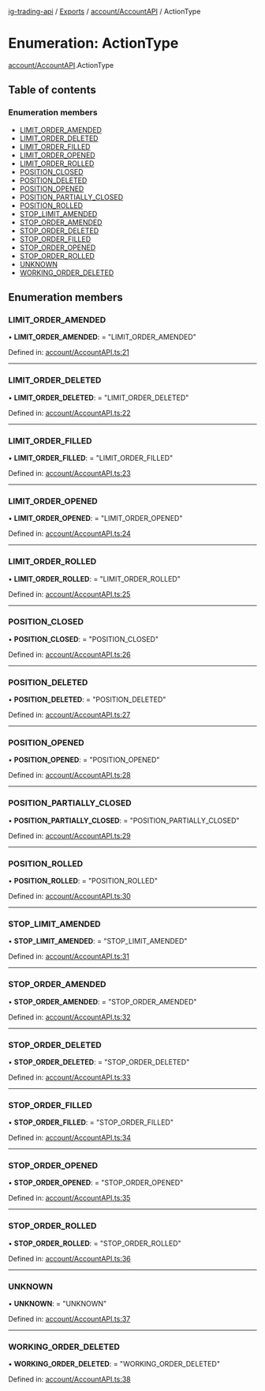 [ig-trading-api](../README.md) / [Exports](../modules.md) / [account/AccountAPI](../modules/account_accountapi.md) / ActionType

# Enumeration: ActionType

[account/AccountAPI](../modules/account_accountapi.md).ActionType

## Table of contents

### Enumeration members

- [LIMIT_ORDER_AMENDED](account_accountapi.actiontype.md#limit_order_amended)
- [LIMIT_ORDER_DELETED](account_accountapi.actiontype.md#limit_order_deleted)
- [LIMIT_ORDER_FILLED](account_accountapi.actiontype.md#limit_order_filled)
- [LIMIT_ORDER_OPENED](account_accountapi.actiontype.md#limit_order_opened)
- [LIMIT_ORDER_ROLLED](account_accountapi.actiontype.md#limit_order_rolled)
- [POSITION_CLOSED](account_accountapi.actiontype.md#position_closed)
- [POSITION_DELETED](account_accountapi.actiontype.md#position_deleted)
- [POSITION_OPENED](account_accountapi.actiontype.md#position_opened)
- [POSITION_PARTIALLY_CLOSED](account_accountapi.actiontype.md#position_partially_closed)
- [POSITION_ROLLED](account_accountapi.actiontype.md#position_rolled)
- [STOP_LIMIT_AMENDED](account_accountapi.actiontype.md#stop_limit_amended)
- [STOP_ORDER_AMENDED](account_accountapi.actiontype.md#stop_order_amended)
- [STOP_ORDER_DELETED](account_accountapi.actiontype.md#stop_order_deleted)
- [STOP_ORDER_FILLED](account_accountapi.actiontype.md#stop_order_filled)
- [STOP_ORDER_OPENED](account_accountapi.actiontype.md#stop_order_opened)
- [STOP_ORDER_ROLLED](account_accountapi.actiontype.md#stop_order_rolled)
- [UNKNOWN](account_accountapi.actiontype.md#unknown)
- [WORKING_ORDER_DELETED](account_accountapi.actiontype.md#working_order_deleted)

## Enumeration members

### LIMIT_ORDER_AMENDED

• **LIMIT_ORDER_AMENDED**: = "LIMIT_ORDER_AMENDED"

Defined in: [account/AccountAPI.ts:21](https://github.com/bennycode/ig-trading-api/blob/76cc822/src/account/AccountAPI.ts#L21)

---

### LIMIT_ORDER_DELETED

• **LIMIT_ORDER_DELETED**: = "LIMIT_ORDER_DELETED"

Defined in: [account/AccountAPI.ts:22](https://github.com/bennycode/ig-trading-api/blob/76cc822/src/account/AccountAPI.ts#L22)

---

### LIMIT_ORDER_FILLED

• **LIMIT_ORDER_FILLED**: = "LIMIT_ORDER_FILLED"

Defined in: [account/AccountAPI.ts:23](https://github.com/bennycode/ig-trading-api/blob/76cc822/src/account/AccountAPI.ts#L23)

---

### LIMIT_ORDER_OPENED

• **LIMIT_ORDER_OPENED**: = "LIMIT_ORDER_OPENED"

Defined in: [account/AccountAPI.ts:24](https://github.com/bennycode/ig-trading-api/blob/76cc822/src/account/AccountAPI.ts#L24)

---

### LIMIT_ORDER_ROLLED

• **LIMIT_ORDER_ROLLED**: = "LIMIT_ORDER_ROLLED"

Defined in: [account/AccountAPI.ts:25](https://github.com/bennycode/ig-trading-api/blob/76cc822/src/account/AccountAPI.ts#L25)

---

### POSITION_CLOSED

• **POSITION_CLOSED**: = "POSITION_CLOSED"

Defined in: [account/AccountAPI.ts:26](https://github.com/bennycode/ig-trading-api/blob/76cc822/src/account/AccountAPI.ts#L26)

---

### POSITION_DELETED

• **POSITION_DELETED**: = "POSITION_DELETED"

Defined in: [account/AccountAPI.ts:27](https://github.com/bennycode/ig-trading-api/blob/76cc822/src/account/AccountAPI.ts#L27)

---

### POSITION_OPENED

• **POSITION_OPENED**: = "POSITION_OPENED"

Defined in: [account/AccountAPI.ts:28](https://github.com/bennycode/ig-trading-api/blob/76cc822/src/account/AccountAPI.ts#L28)

---

### POSITION_PARTIALLY_CLOSED

• **POSITION_PARTIALLY_CLOSED**: = "POSITION_PARTIALLY_CLOSED"

Defined in: [account/AccountAPI.ts:29](https://github.com/bennycode/ig-trading-api/blob/76cc822/src/account/AccountAPI.ts#L29)

---

### POSITION_ROLLED

• **POSITION_ROLLED**: = "POSITION_ROLLED"

Defined in: [account/AccountAPI.ts:30](https://github.com/bennycode/ig-trading-api/blob/76cc822/src/account/AccountAPI.ts#L30)

---

### STOP_LIMIT_AMENDED

• **STOP_LIMIT_AMENDED**: = "STOP_LIMIT_AMENDED"

Defined in: [account/AccountAPI.ts:31](https://github.com/bennycode/ig-trading-api/blob/76cc822/src/account/AccountAPI.ts#L31)

---

### STOP_ORDER_AMENDED

• **STOP_ORDER_AMENDED**: = "STOP_ORDER_AMENDED"

Defined in: [account/AccountAPI.ts:32](https://github.com/bennycode/ig-trading-api/blob/76cc822/src/account/AccountAPI.ts#L32)

---

### STOP_ORDER_DELETED

• **STOP_ORDER_DELETED**: = "STOP_ORDER_DELETED"

Defined in: [account/AccountAPI.ts:33](https://github.com/bennycode/ig-trading-api/blob/76cc822/src/account/AccountAPI.ts#L33)

---

### STOP_ORDER_FILLED

• **STOP_ORDER_FILLED**: = "STOP_ORDER_FILLED"

Defined in: [account/AccountAPI.ts:34](https://github.com/bennycode/ig-trading-api/blob/76cc822/src/account/AccountAPI.ts#L34)

---

### STOP_ORDER_OPENED

• **STOP_ORDER_OPENED**: = "STOP_ORDER_OPENED"

Defined in: [account/AccountAPI.ts:35](https://github.com/bennycode/ig-trading-api/blob/76cc822/src/account/AccountAPI.ts#L35)

---

### STOP_ORDER_ROLLED

• **STOP_ORDER_ROLLED**: = "STOP_ORDER_ROLLED"

Defined in: [account/AccountAPI.ts:36](https://github.com/bennycode/ig-trading-api/blob/76cc822/src/account/AccountAPI.ts#L36)

---

### UNKNOWN

• **UNKNOWN**: = "UNKNOWN"

Defined in: [account/AccountAPI.ts:37](https://github.com/bennycode/ig-trading-api/blob/76cc822/src/account/AccountAPI.ts#L37)

---

### WORKING_ORDER_DELETED

• **WORKING_ORDER_DELETED**: = "WORKING_ORDER_DELETED"

Defined in: [account/AccountAPI.ts:38](https://github.com/bennycode/ig-trading-api/blob/76cc822/src/account/AccountAPI.ts#L38)
